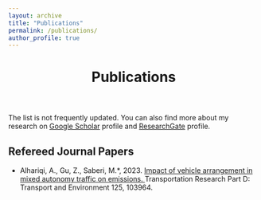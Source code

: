 ```yaml
---
layout: archive
title: "Publications"
permalink: /publications/
author_profile: true
---
```


<html>
 <header>
   <h1 class="page__title" itemprop="headline">Publications</h1>
 </header>
 <section class="page__content" itemprop="text">
 <p>
  The list is not frequently updated. You can also find more about my research on <a href="https://scholar.google.com.au/citations?user=SMxZRJMAAAAJ&hl=en">Google Scholar</a> profile and <a href="https://www.researchgate.net/profile/Ziyuan-Gu">ResearchGate</a> profile.
 </p>

  
 <h1 id="Refereed Journal Papers">Refereed Journal Papers</h1>
 <ul>
  <li>Alhariqi, A., Gu, Z., Saberi, M.*, 2023. <a href="https://www.sciencedirect.com/science/article/pii/S1361920923003619#:~:text=Vehicle%20arrangement%20in%20a%20mixed,follower%20AV%20produces%20more%20emissions.">Impact of vehicle arrangement in mixed autonomy traffic on emissions. </a>Transportation Research Part D: Transport and Environment 125, 103964.
  </li>
